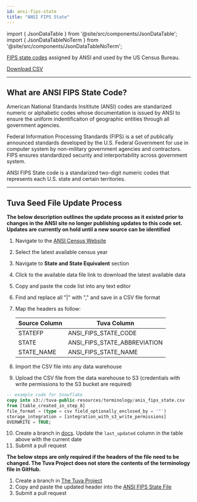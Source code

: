 ```yaml
---
id: ansi-fips-state
title: "ANSI FIPS State"
---
```


import { JsonDataTable } from '@site/src/components/JsonDataTable';
import { JsonDataTableNoTerm } from '@site/src/components/JsonDataTableNoTerm';

[FIPS state codes](https://www.census.gov/library/reference/code-lists/ansi.html) assigned by ANSI and used by the US Census Bureau.

<JsonDataTable  jsonPath="nodes.seed\.the_tuva_project\.reference_data__ansi_fips_state.columns" />

<a href="https://tuva-public-resources.s3.amazonaws.com/versioned_terminology/latest/ansi_fips_state.csv_0_0_0.csv.gz">Download CSV</a>

---

## What are ANSI FIPS State Code?

American National Standards Insititute (ANSI) codes are standarized numeric or alphabetic codes whose documentation is issued by ANSI to ensure the uniform indentificaiton of geographic entities through all government agencies. 

Federal Information Processing Standards (FIPS) is a set of publically announced standards developed by the U.S. Federal Government for use in computer system by non-military government agencies and contractors. FIPS ensures standardized security and interportability across government system. 

ANSI FIPS State code is a standarized two-digit numeric codes that represents each U.S. state and certain territories. 

---

## Tuva Seed File Update Process

**The below description outlines the update process as it existed prior to changes in the ANSI site no longer publishing updates to this code set. Updates are currently on hold until a new source can be identified**

1. Navigate to the [ANSI Census Website](https://www.census.gov/library/reference/code-lists/ansi.html)
2. Select the latest available census year
3. Navigate to **State and State Equivalent** section
4. Click to the available data file link to download the latest available data
5. Copy and paste the code list into any text editor
6. Find and replace all "|" with "," and save in a CSV file format
7. Map the headers as follow:

    | Source Column | Tuva Column                  |
    |---------------|------------------------------|
    | STATEFP       | ANSI_FIPS_STATE_CODE         |
    | STATE         | ANSI_FIPS_STATE_ABBREVIATION |
    | STATE_NAME    | ANSI_FIPS_STATE_NAME         |
    
8. Import the CSV file into any data warehouse
9. Upload the CSV file from the data warehouse to S3 (credentials with write permissions to the S3 bucket are required)
```sql
-- example code for Snowflake
copy into s3://tuva-public-resources/terminology/anis_fips_state.csv
from [table_created_in_step_8]
file_format = (type = csv field_optionally_enclosed_by = '"')
storage_integration = [integration_with_s3_write_permissions]
OVERWRITE = TRUE;
```
10. Create a branch in [docs](https://github.com/tuva-health/docs).  Update the `last_updated` column in the table above with the current date
11. Submit a pull request

**The below steps are only required if the headers of the file need to be changed. The Tuva Project does not store the contents of the terminology file in GitHub.**

1. Create a branch in [The Tuva Project](https://github.com/tuva-health/tuva)
2. Copy and paste the updated header into the [ANSI FIPS State File](https://github.com/tuva-health/tuva/blob/main/seeds/reference_data/reference_data__ansi_fips_state.csv)
3. Submit a pull request